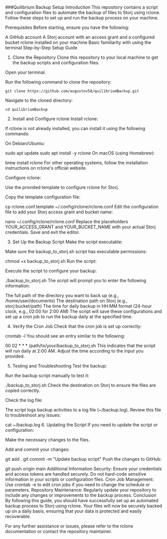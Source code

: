 ###Quilibrium Backup Setup
Introduction
This repository contains a script and configuration files to automate the backup of files to Storj using rclone. Follow these steps to set up and run the backup process on your machine.

Prerequisites
Before starting, ensure you have the following:

A GitHub account
A Storj account with an access grant and a configured bucket
rclone installed on your machine
Basic familiarity with using the terminal
Step-by-Step Setup Guide
1. Clone the Repository
Clone this repository to your local machine to get the backup scripts and configuration files.

Open your terminal.

Run the following command to clone the repository:



```git clone https://github.com/augustov58/quilibriumBackup.git```

Navigate to the cloned directory:


`cd quilibriumBackup`

2. Install and Configure rclone
Install rclone:

If rclone is not already installed, you can install it using the following commands:

On Debian/Ubuntu:



sudo apt update
sudo apt install -y rclone
On macOS (using Homebrew):



brew install rclone
For other operating systems, follow the installation instructions on rclone's official website.

Configure rclone:

Use the provided template to configure rclone for Storj.

Copy the template configuration file:


cp rclone.conf.template ~/.config/rclone/rclone.conf
Edit the configuration file to add your Storj access grant and bucket name:


nano ~/.config/rclone/rclone.conf
Replace the placeholders YOUR_ACCESS_GRANT and YOUR_BUCKET_NAME with your actual Storj credentials. Save and exit the editor.

3. Set Up the Backup Script
Make the script executable:

Make sure the backup_to_storj.sh script has executable permissions:


chmod +x backup_to_storj.sh
Run the script:

Execute the script to configure your backup:


./backup_to_storj.sh
The script will prompt you to enter the following information:

The full path of the directory you want to back up (e.g., /home/user/documents)
The destination path on Storj (e.g., storj:bucket/path)
The time for daily backup in HH:MM format (24-hour clock, e.g., 02:00 for 2:00 AM)
The script will save these configurations and set up a cron job to run the backup daily at the specified time.

4. Verify the Cron Job
Check that the cron job is set up correctly:


crontab -l
You should see an entry similar to the following:


00 02 * * * /path/to/your/backup_to_storj.sh
This indicates that the script will run daily at 2:00 AM. Adjust the time according to the input you provided.

5. Testing and Troubleshooting
Test the backup:

Run the backup script manually to test it:


./backup_to_storj.sh
Check the destination on Storj to ensure the files are copied correctly.

Check the log file:

The script logs backup activities to a log file (~/backup.log). Review this file to troubleshoot any issues:


cat ~/backup.log
6. Updating the Script
If you need to update the script or configuration:

Make the necessary changes to the files.

Add and commit your changes:


git add .
git commit -m "Update backup script"
Push the changes to GitHub:


git push origin main
Additional Information
Security: Ensure your credentials and access tokens are handled securely. Do not hard-code sensitive information in your scripts or configuration files.
Cron Job Management: Use crontab -e to edit cron jobs if you need to change the schedule or parameters.
Repository Maintenance: Regularly update your repository to include any changes or improvements to the backup process.
Conclusion
By following this guide, you should have successfully set up an automated backup process to Storj using rclone. Your files will now be securely backed up on a daily basis, ensuring that your data is protected and easily recoverable.

For any further assistance or issues, please refer to the rclone documentation or contact the repository maintainer.
